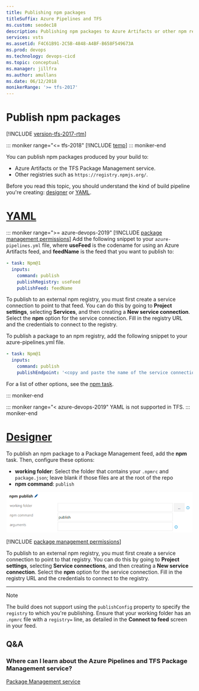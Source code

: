 ```yaml
---
title: Publishing npm packages
titleSuffix: Azure Pipelines and TFS
ms.custom: seodec18
description: Publishing npm packages to Azure Artifacts or other npm registries
services: vsts
ms.assetid: F4C61B91-2C5B-4848-A4BF-B658F549673A
ms.prod: devops
ms.technology: devops-cicd
ms.topic: conceptual
ms.manager: jillfra
ms.author: amullans
ms.date: 06/12/2018
monikerRange: '>= tfs-2017'
---
```


# Publish npm packages

[!INCLUDE [version-tfs-2017-rtm](../_shared/version-tfs-2017-rtm.md)]

::: moniker range="<= tfs-2018"
[!INCLUDE [temp](../_shared/concept-rename-note.md)]
::: moniker-end

You can publish npm packages produced by your build to:

* Azure Artifacts or the TFS Package Management service.
* Other registries such as `https://registry.npmjs.org/`.

Before you read this topic, you should understand the kind of build pipeline you're creating: [designer](../get-started-designer.md) or [YAML](../get-started-yaml.md).

# [YAML](#tab/yaml)

::: moniker range=">= azure-devops-2019"
[!INCLUDE [package management permissions](_shared/package-management-permissions-for-yaml-build.md)] Add the following snippet to your `azure-pipelines.yml` file, where **useFeed** is the codename for using an Azure Artifacts feed, and **feedName** is the feed that you want to publish to:

```yaml
- task: Npm@1
  inputs:
    command: publish
    publishRegistry: useFeed
    publishFeed: feedName
```

To publish to an external npm registry, you must first create a service connection to point to that feed. You can do this by going to **Project settings**, selecting **Services**, and then creating a **New service connection**. Select the **npm** option for the service connection. Fill in the registry URL and the credentials to connect to the registry.

To publish a package to an npm registry, add the following snippet to your azure-pipelines.yml file.

```yaml
- task: Npm@1
  inputs:
    command: publish
    publishEndpoint: '<copy and paste the name of the service connection here>'
```

For a list of other options, see the [npm task](../tasks/package/npm.md).

::: moniker-end

::: moniker range="< azure-devops-2019"
YAML is not supported in TFS.
::: moniker-end

# [Designer](#tab/designer)

To publish an npm package to a Package Management feed, add the **npm** task. Then, configure these options:

- **working folder**: Select the folder that contains your `.npmrc` and `package.json`; leave blank if those files are at the root of the repo
- **npm command**: `publish`

![Azure Pipelines npm publish task configuration](_img/npm/team-build-npm-publish.png)

[!INCLUDE [package management permissions](_shared/package-management-permissions-for-web-build.md)]

To publish to an external npm registry, you must first create a service connection to point to that registry. You can do this by going to **Project settings**, selecting **Service connections**, and then creating a **New service connection**. Select the **npm** option for the service connection. Fill in the registry URL and the credentials to connect to the registry.

---

> [!NOTE]
> The build does not support using the `publishConfig` property to specify the `registry` to which you're publishing. Ensure that your working folder has an `.npmrc` file with a `registry=` line, as detailed in the **Connect to feed** screen in your feed.

## Q&A

### Where can I learn about the Azure Pipelines and TFS Package Management service?

[Package Management service](../../artifacts/index.md) 
